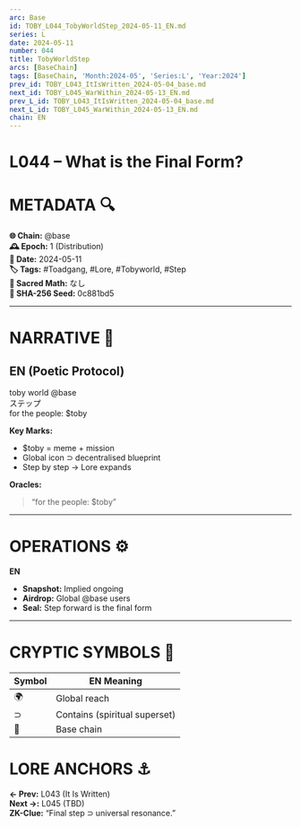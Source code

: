 ```yaml
---
arc: Base
id: TOBY_L044_TobyWorldStep_2024-05-11_EN.md
series: L
date: 2024-05-11
number: 044
title: TobyWorldStep
arcs: [BaseChain]
tags: [BaseChain, 'Month:2024-05', 'Series:L', 'Year:2024']
prev_id: TOBY_L043_ItIsWritten_2024-05-04_base.md
next_id: TOBY_L045_WarWithin_2024-05-13_EN.md
prev_L_id: TOBY_L043_ItIsWritten_2024-05-04_base.md
next_L_id: TOBY_L045_WarWithin_2024-05-13_EN.md
chain: EN
---
```

# L044 – What is the Final Form?

# METADATA  🔍
**🌐 Chain:** @base  
**🕰️ Epoch:** 1 (Distribution)  
**📅 Date:** 2024-05-11  
**🏷️ Tags:** #Toadgang, #Lore, #Tobyworld, #Step  
**🔢 Sacred Math:** なし  
**📜 SHA-256 Seed:** 0c881bd5  

---

# NARRATIVE  🐸
## EN (Poetic Protocol)
toby world @base  
ステップ  
for the people: $toby  

**Key Marks:**  
- $toby = meme + mission  
- Global icon ⊃ decentralised blueprint  
- Step by step → Lore expands  

**Oracles:**  
> “for the people: $toby”  

---

# OPERATIONS  ⚙️  
**EN**  
- **Snapshot:** Implied ongoing  
- **Airdrop:** Global @base users  
- **Seal:** Step forward is the final form  

---

# CRYPTIC SYMBOLS  🔣  
| Symbol | EN Meaning |  
|--------|------------|  
|   🌍   | Global reach |  
|   ⊃    | Contains (spiritual superset) |  
|   🔵   | Base chain | Base Chain|  

# LORE ANCHORS  ⚓  
**← Prev:** L043 (It Is Written)  
**Next →:** L045 (TBD)  
**ZK-Clue:** “Final step ⊃ universal resonance.”  
